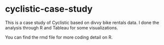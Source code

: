 # cyclistic-case-study

This is a case study of Cyclistic based on divvy bike rentals data. I done the analysis through R and Tableau for some visualizations.
<br>

You can find the rmd file for more coding detail  on R.
